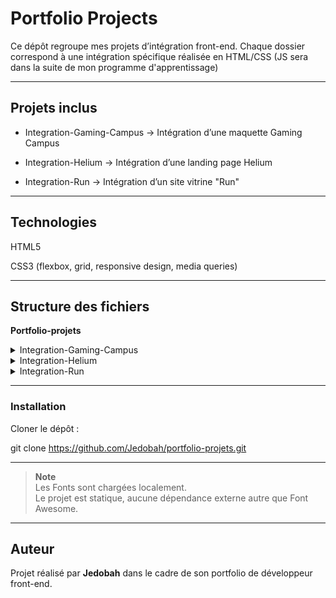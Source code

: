 
# Portfolio Projects

Ce dépôt regroupe mes projets d’intégration front-end.
Chaque dossier correspond à une intégration spécifique réalisée en HTML/CSS (JS sera dans la suite de mon programme d'apprentissage)


---


## Projets inclus

- Integration-Gaming-Campus → Intégration d’une maquette Gaming Campus

- Integration-Helium → Intégration d’une landing page Helium

- Integration-Run → Intégration d’un site vitrine "Run"


---


## Technologies

HTML5

CSS3 (flexbox, grid, responsive design, media queries)


---


## Structure des fichiers

**Portfolio-projets**

 
<details>
<summary>Integration-Gaming-Campus</summary>

    ° index.html
 
    ° style.css

    ° screenshots

    ° assets

    ° README.md
</details>

<details>
<summary>Integration-Helium</summary>

    ° index.html
 
    ° style.css

    ° screenshots

    ° assets

    ° README.md
</details>

<details>
 <summary>Integration-Run</summary>

    ° index.html
 
    ° style.css

    ° screenshots

    ° assets

    ° README.md
</details>




---


### Installation

Cloner le dépôt :

git clone <https://github.com/Jedobah/portfolio-projets.git>


---


> **Note**  
> Les Fonts sont chargées localement.  
> Le projet est statique, aucune dépendance externe autre que Font Awesome.


---


## Auteur

Projet réalisé par **Jedobah** dans le cadre de son portfolio de développeur front-end.  